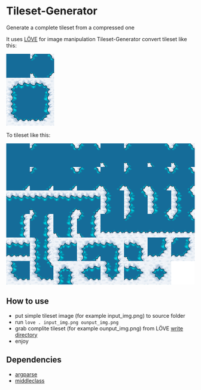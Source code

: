# Tileset-Generator
Generate a complete tileset from a compressed one

It uses [LÖVE](https://love2d.org/) for image manipulation
Tileset-Generator convert tileset like this:

![compreseg](https://github.com/NickFlexer/Tileset-Generator/blob/master/input_img.png?raw=true)

To tileset like this:

![complete](https://github.com/NickFlexer/Tileset-Generator/blob/master/output_img.png?raw=true)

## How to use
* put simple tileset image (for example input_img.png) to source folder
* run
```love . input_img.png ounput_img.png```
* grab complite tileset (for example ounput_img.png) from LÖVE [write directory](https://love2d.org/wiki/love.filesystem) 
* enjoy


## Dependencies

* [argparse](https://github.com/mpeterv/argparse)
* [middleclass](https://github.com/kikito/middleclass)
